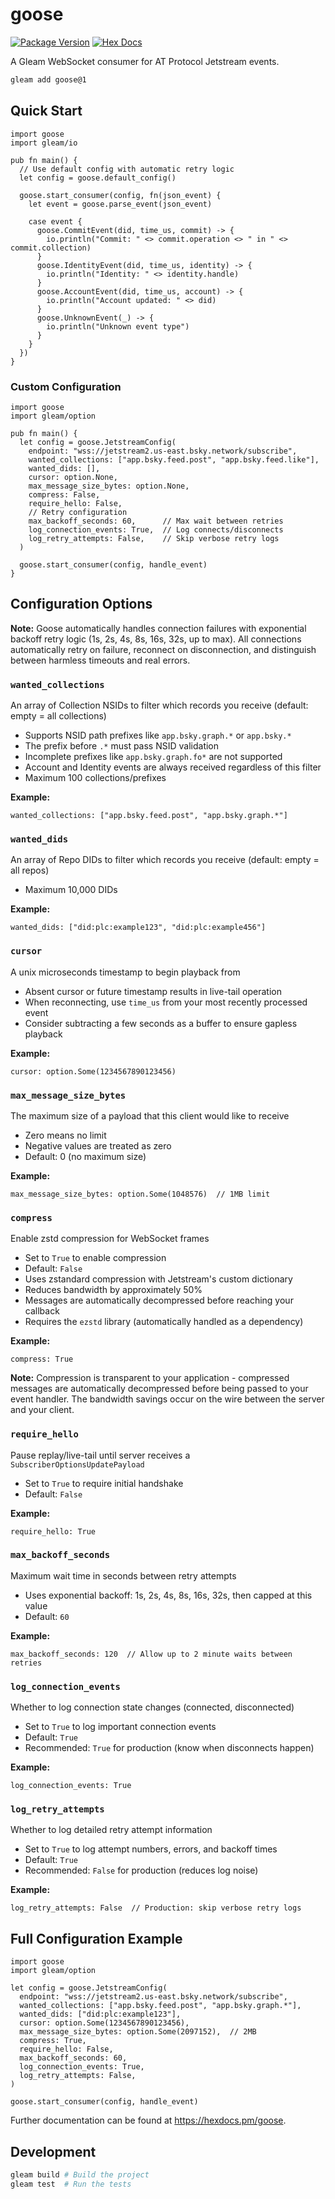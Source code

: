 # goose

[![Package Version](https://img.shields.io/hexpm/v/goose)](https://hex.pm/packages/goose)
[![Hex Docs](https://img.shields.io/badge/hex-docs-ffaff3)](https://hexdocs.pm/goose/)

A Gleam WebSocket consumer for AT Protocol Jetstream events.

```sh
gleam add goose@1
```

## Quick Start

```gleam
import goose
import gleam/io

pub fn main() {
  // Use default config with automatic retry logic
  let config = goose.default_config()

  goose.start_consumer(config, fn(json_event) {
    let event = goose.parse_event(json_event)

    case event {
      goose.CommitEvent(did, time_us, commit) -> {
        io.println("Commit: " <> commit.operation <> " in " <> commit.collection)
      }
      goose.IdentityEvent(did, time_us, identity) -> {
        io.println("Identity: " <> identity.handle)
      }
      goose.AccountEvent(did, time_us, account) -> {
        io.println("Account updated: " <> did)
      }
      goose.UnknownEvent(_) -> {
        io.println("Unknown event type")
      }
    }
  })
}
```

### Custom Configuration

```gleam
import goose
import gleam/option

pub fn main() {
  let config = goose.JetstreamConfig(
    endpoint: "wss://jetstream2.us-east.bsky.network/subscribe",
    wanted_collections: ["app.bsky.feed.post", "app.bsky.feed.like"],
    wanted_dids: [],
    cursor: option.None,
    max_message_size_bytes: option.None,
    compress: False,
    require_hello: False,
    // Retry configuration
    max_backoff_seconds: 60,      // Max wait between retries
    log_connection_events: True,  // Log connects/disconnects
    log_retry_attempts: False,    // Skip verbose retry logs
  )

  goose.start_consumer(config, handle_event)
}
```

## Configuration Options

**Note:** Goose automatically handles connection failures with exponential backoff retry logic (1s, 2s, 4s, 8s, 16s, 32s, up to max). All connections automatically retry on failure, reconnect on disconnection, and distinguish between harmless timeouts and real errors.

### `wanted_collections`
An array of Collection NSIDs to filter which records you receive (default: empty = all collections)

- Supports NSID path prefixes like `app.bsky.graph.*` or `app.bsky.*`
- The prefix before `.*` must pass NSID validation
- Incomplete prefixes like `app.bsky.graph.fo*` are not supported
- Account and Identity events are always received regardless of this filter
- Maximum 100 collections/prefixes

**Example:**
```gleam
wanted_collections: ["app.bsky.feed.post", "app.bsky.graph.*"]
```

### `wanted_dids`
An array of Repo DIDs to filter which records you receive (default: empty = all repos)

- Maximum 10,000 DIDs

**Example:**
```gleam
wanted_dids: ["did:plc:example123", "did:plc:example456"]
```

### `cursor`
A unix microseconds timestamp to begin playback from

- Absent cursor or future timestamp results in live-tail operation
- When reconnecting, use `time_us` from your most recently processed event
- Consider subtracting a few seconds as a buffer to ensure gapless playback

**Example:**
```gleam
cursor: option.Some(1234567890123456)
```

### `max_message_size_bytes`
The maximum size of a payload that this client would like to receive

- Zero means no limit
- Negative values are treated as zero
- Default: 0 (no maximum size)

**Example:**
```gleam
max_message_size_bytes: option.Some(1048576)  // 1MB limit
```

### `compress`
Enable zstd compression for WebSocket frames

- Set to `True` to enable compression
- Default: `False`
- Uses zstandard compression with Jetstream's custom dictionary
- Reduces bandwidth by approximately 50%
- Messages are automatically decompressed before reaching your callback
- Requires the `ezstd` library (automatically handled as a dependency)

**Example:**
```gleam
compress: True
```

**Note:** Compression is transparent to your application - compressed messages are automatically decompressed before being passed to your event handler. The bandwidth savings occur on the wire between the server and your client.

### `require_hello`
Pause replay/live-tail until server receives a `SubscriberOptionsUpdatePayload`

- Set to `True` to require initial handshake
- Default: `False`

**Example:**
```gleam
require_hello: True
```

### `max_backoff_seconds`
Maximum wait time in seconds between retry attempts

- Uses exponential backoff: 1s, 2s, 4s, 8s, 16s, 32s, then capped at this value
- Default: `60`

**Example:**
```gleam
max_backoff_seconds: 120  // Allow up to 2 minute waits between retries
```

### `log_connection_events`
Whether to log connection state changes (connected, disconnected)

- Set to `True` to log important connection events
- Default: `True`
- Recommended: `True` for production (know when disconnects happen)

**Example:**
```gleam
log_connection_events: True
```

### `log_retry_attempts`
Whether to log detailed retry attempt information

- Set to `True` to log attempt numbers, errors, and backoff times
- Default: `True`
- Recommended: `False` for production (reduces log noise)

**Example:**
```gleam
log_retry_attempts: False  // Production: skip verbose retry logs
```

## Full Configuration Example

```gleam
import goose
import gleam/option

let config = goose.JetstreamConfig(
  endpoint: "wss://jetstream2.us-east.bsky.network/subscribe",
  wanted_collections: ["app.bsky.feed.post", "app.bsky.graph.*"],
  wanted_dids: ["did:plc:example123"],
  cursor: option.Some(1234567890123456),
  max_message_size_bytes: option.Some(2097152),  // 2MB
  compress: True,
  require_hello: False,
  max_backoff_seconds: 60,
  log_connection_events: True,
  log_retry_attempts: False,
)

goose.start_consumer(config, handle_event)
```

Further documentation can be found at <https://hexdocs.pm/goose>.

## Development

```sh
gleam build # Build the project
gleam test  # Run the tests
```
